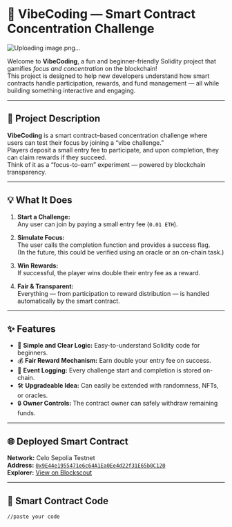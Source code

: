 # 🧠 VibeCoding — Smart Contract Concentration Challenge
![Uploading image.png…]()


Welcome to **VibeCoding**, a fun and beginner-friendly Solidity project that gamifies *focus and concentration* on the blockchain!  
This project is designed to help new developers understand how smart contracts handle participation, rewards, and fund management — all while building something interactive and engaging.

---

## 🚀 Project Description

**VibeCoding** is a smart contract–based concentration challenge where users can test their focus by joining a “vibe challenge.”  
Players deposit a small entry fee to participate, and upon completion, they can claim rewards if they succeed.  
Think of it as a “focus-to-earn” experiment — powered by blockchain transparency.

---

## 💡 What It Does

1. **Start a Challenge:**  
   Any user can join by paying a small entry fee (`0.01 ETH`).  

2. **Simulate Focus:**  
   The user calls the completion function and provides a success flag.  
   (In the future, this could be verified using an oracle or an on-chain task.)  

3. **Win Rewards:**  
   If successful, the player wins double their entry fee as a reward.  

4. **Fair & Transparent:**  
   Everything — from participation to reward distribution — is handled automatically by the smart contract.

---

## ✨ Features

- 🧩 **Simple and Clear Logic:** Easy-to-understand Solidity code for beginners.  
- 💰 **Fair Reward Mechanism:** Earn double your entry fee on success.  
- 🧾 **Event Logging:** Every challenge start and completion is stored on-chain.  
- 🛠️ **Upgradeable Idea:** Can easily be extended with randomness, NFTs, or oracles.  
- 🔒 **Owner Controls:** The contract owner can safely withdraw remaining funds.  

---

## 🌐 Deployed Smart Contract

**Network:** Celo Sepolia Testnet  
**Address:** [`0x9E44e1955471e6c64A1Ea0Ee4d22f31E65b0C120`](https://celo-sepolia.blockscout.com/address/0x9E44e1955471e6c64A1Ea0Ee4d22f31E65b0C120)  
**Explorer:** [View on Blockscout](https://celo-sepolia.blockscout.com/address/0x9E44e1955471e6c64A1Ea0Ee4d22f31E65b0C120)

---

## 🧱 Smart Contract Code

```solidity
//paste your code
